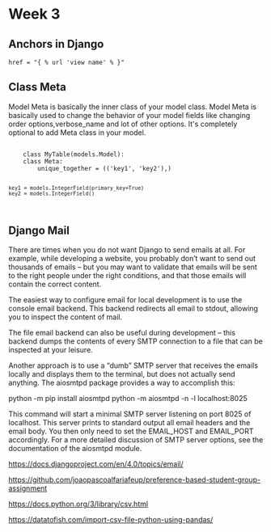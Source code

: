 # Week 3

## Anchors in Django

`href = "{ % url 'view name' % }"`

## Class Meta

Model Meta is basically the inner class of your model class. Model Meta is basically used to change the behavior of your model fields like changing order options,verbose_name and lot of other options. It's completely optional to add Meta class in your model.

<code>
    class MyTable(models.Model):
    class Meta:
        unique_together = (('key1', 'key2'),)

    key1 = models.IntegerField(primary_key=True)
    key2 = models.IntegerField()
</code>


## Django Mail

There are times when you do not want Django to send emails at all. For example, while developing a website, you probably don’t want to send out thousands of emails – but you may want to validate that emails will be sent to the right people under the right conditions, and that those emails will contain the correct content.

The easiest way to configure email for local development is to use the console email backend. This backend redirects all email to stdout, allowing you to inspect the content of mail.

The file email backend can also be useful during development – this backend dumps the contents of every SMTP connection to a file that can be inspected at your leisure.

Another approach is to use a “dumb” SMTP server that receives the emails locally and displays them to the terminal, but does not actually send anything. The aiosmtpd package provides a way to accomplish this:

python -m pip install aiosmtpd
python -m aiosmtpd -n -l localhost:8025

This command will start a minimal SMTP server listening on port 8025 of localhost. This server prints to standard output all email headers and the email body. You then only need to set the EMAIL_HOST and EMAIL_PORT accordingly. For a more detailed discussion of SMTP server options, see the documentation of the aiosmtpd module.

https://docs.djangoproject.com/en/4.0/topics/email/



https://github.com/joaopascoalfariafeup/preference-based-student-group-assignment

https://docs.python.org/3/library/csv.html

https://datatofish.com/import-csv-file-python-using-pandas/
